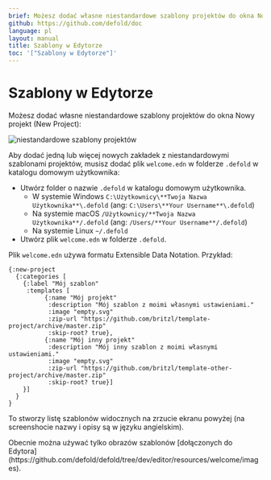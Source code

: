 ```yaml
---
brief: Możesz dodać własne niestandardowe szablony projektów do okna Nowy projekt.
github: https://github.com/defold/doc
language: pl
layout: manual
title: Szablony w Edytorze
toc: '["Szablony w Edytorze"]'
---
```


# Szablony w Edytorze

Możesz dodać własne niestandardowe szablony projektów do okna Nowy projekt (New Project):

![niestandardowe szablony projektów](/manuals/images/editor/custom_project_templates.png)

Aby dodać jedną lub więcej nowych zakładek z niestandardowymi szablonami projektów, musisz dodać plik `welcome.edn` w folderze `.defold` w katalogu domowym użytkownika:

* Utwórz folder o nazwie `.defold` w katalogu domowym użytkownika.
  * W systemie Windows `C:\Użytkownicy\**Twoja Nazwa Użytkownika**\.defold` (ang: `C:\Users\**Your Username**\.defold`)
  * Na systemie macOS `/Użytkownicy/**Twoja Nazwa Użytkownika**/.defold` (ang: `/Users/**Your Username**/.defold`)
  * Na systemie Linux `~/.defold`
* Utwórz plik `welcome.edn` w folderze `.defold`.

Plik `welcome.edn` używa formatu Extensible Data Notation. Przykład:

```
{:new-project
  {:categories [
    {:label "Mój szablon"
     :templates [
          {:name "Mój projekt"
           :description "Mój szablon z moimi własnymi ustawieniami."
           :image "empty.svg"
           :zip-url "https://github.com/britzl/template-project/archive/master.zip"
           :skip-root? true},
          {:name "Mój inny projekt"
           :description "Mój inny szablon z moimi własnymi ustawieniami."
           :image "empty.svg"
           :zip-url "https://github.com/britzl/template-other-project/archive/master.zip"
           :skip-root? true}]
    }]
  }
}
```

To stworzy listę szablonów widocznych na zrzucie ekranu powyżej (na screenshocie nazwy i opisy są w języku angielskim).

<div class='sidenote' markdown='1'>
Obecnie można używać tylko obrazów szablonów [dołączonych do Edytora](https://github.com/defold/defold/tree/dev/editor/resources/welcome/images).
</div>